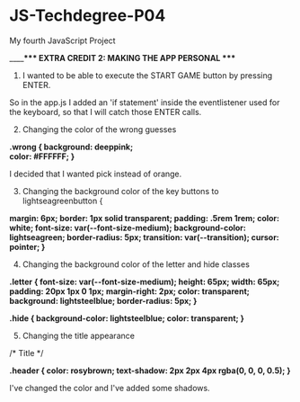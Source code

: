 # JS-Techdegree-P04
 My fourth JavaScript Project



______________________________________*** EXTRA CREDIT 2: MAKING THE APP PERSONAL ***__________________________________


1) I wanted to be able to execute the START GAME button by pressing ENTER.

So in the app.js I added an 'if statement' inside the eventlistener used for the keyboard,
so that I will catch those ENTER calls. 


2) Changing the color of the wrong guesses


**.wrong {
  background: deeppink;  
  color: #FFFFFF;
}**

I decided that I wanted pick instead of orange. 



3) Changing the background color of the key buttons to lightseagreenbutton {


**margin: 6px;
  border: 1px solid transparent;
  padding: .5rem 1rem;
  color: white;
  font-size: var(--font-size-medium);
  background-color: lightseagreen;
  border-radius: 5px;
  transition: var(--transition);
  cursor: pointer;
}**


4) Changing the background color of the letter and hide classes

**.letter {
  font-size: var(--font-size-medium);
  height: 65px;
  width: 65px;
  padding: 20px 1px 0 1px;
  margin-right: 2px;
  color: transparent;
  background: lightsteelblue;
  border-radius: 5px;
}**



**.hide {
  background-color: lightsteelblue;
  color: transparent;
}**


5) Changing the title appearance 

/* Title */

**.header {
  color: rosybrown;
  text-shadow: 2px 2px 4px rgba(0, 0, 0, 0.5);
}**

I've changed the color and I've added some shadows. 



